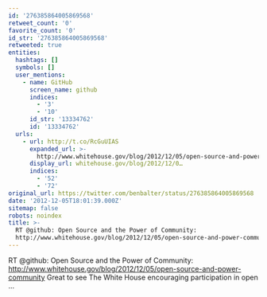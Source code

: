 ```yaml
---
id: '276385864005869568'
retweet_count: '0'
favorite_count: '0'
id_str: '276385864005869568'
retweeted: true
entities:
  hashtags: []
  symbols: []
  user_mentions:
    - name: GitHub
      screen_name: github
      indices:
        - '3'
        - '10'
      id_str: '13334762'
      id: '13334762'
  urls:
    - url: http://t.co/RcGuUIAS
      expanded_url: >-
        http://www.whitehouse.gov/blog/2012/12/05/open-source-and-power-community
      display_url: whitehouse.gov/blog/2012/12/0…
      indices:
        - '52'
        - '72'
original_url: https://twitter.com/benbalter/status/276385864005869568
date: '2012-12-05T18:01:39.000Z'
sitemap: false
robots: noindex
title: >-
  RT @github: Open Source and the Power of Community:
  http://www.whitehouse.gov/blog/2012/12/05/open-source-and-power-community…
---
```


RT @github: Open Source and the Power of Community: http://www.whitehouse.gov/blog/2012/12/05/open-source-and-power-community Great to see The White House encouraging participation in open  ...